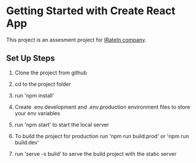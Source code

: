 # Getting Started with Create React App

This project is an assesment project for [IRateIn company](https://iratein.com).

## Set Up Steps
1. Clone the project from github
   
2. cd to the project folder

3. run 'npm install'

4. Create .env.development and .env.production environment files to store your env variables

4. run 'npm start' to start the local server

4. To build the project for production
    run 'npm run build:prod' or 'npm run build:dev'
   
5. run 'serve -s build' to serve the build project with the static server